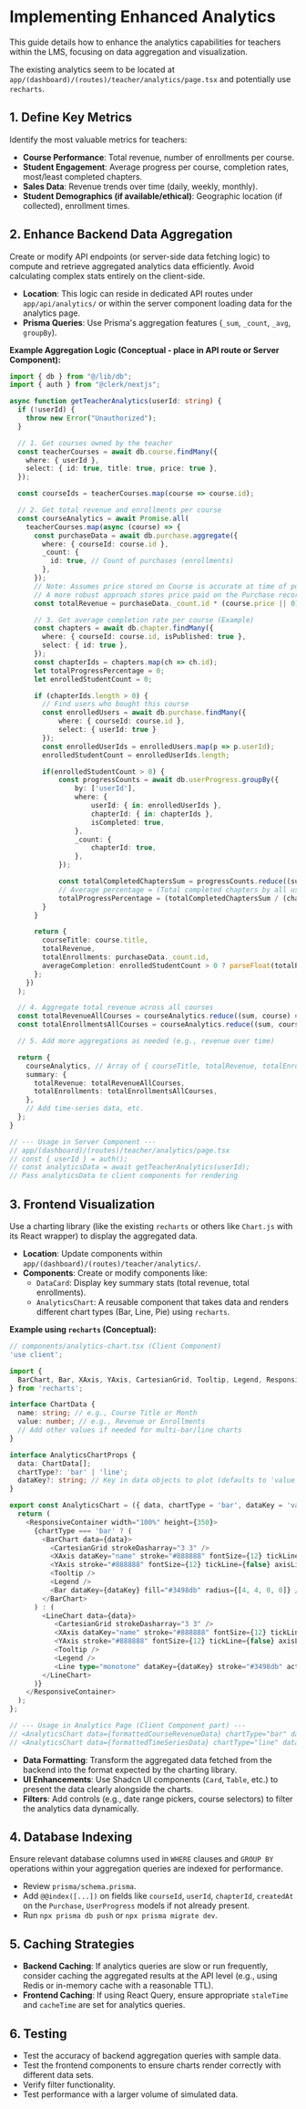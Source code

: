 # Implementing Enhanced Analytics

This guide details how to enhance the analytics capabilities for teachers within the LMS, focusing on data aggregation and visualization.

The existing analytics seem to be located at `app/(dashboard)/(routes)/teacher/analytics/page.tsx` and potentially use `recharts`.

## 1. Define Key Metrics

Identify the most valuable metrics for teachers:

- **Course Performance**: Total revenue, number of enrollments per course.
- **Student Engagement**: Average progress per course, completion rates, most/least completed chapters.
- **Sales Data**: Revenue trends over time (daily, weekly, monthly).
- **Student Demographics (if available/ethical)**: Geographic location (if collected), enrollment times.

## 2. Enhance Backend Data Aggregation

Create or modify API endpoints (or server-side data fetching logic) to compute and retrieve aggregated analytics data efficiently. Avoid calculating complex stats entirely on the client-side.

- **Location**: This logic can reside in dedicated API routes under `app/api/analytics/` or within the server component loading data for the analytics page.
- **Prisma Queries**: Use Prisma's aggregation features (`_sum`, `_count`, `_avg`, `groupBy`).

**Example Aggregation Logic (Conceptual - place in API route or Server Component):**

```typescript
import { db } from "@/lib/db";
import { auth } from "@clerk/nextjs";

async function getTeacherAnalytics(userId: string) {
  if (!userId) {
    throw new Error("Unauthorized");
  }

  // 1. Get courses owned by the teacher
  const teacherCourses = await db.course.findMany({
    where: { userId },
    select: { id: true, title: true, price: true },
  });

  const courseIds = teacherCourses.map(course => course.id);

  // 2. Get total revenue and enrollments per course
  const courseAnalytics = await Promise.all(
    teacherCourses.map(async (course) => {
      const purchaseData = await db.purchase.aggregate({
        where: { courseId: course.id },
        _count: {
          id: true, // Count of purchases (enrollments)
        },
      });
      // Note: Assumes price stored on Course is accurate at time of purchase.
      // A more robust approach stores price paid on the Purchase record.
      const totalRevenue = purchaseData._count.id * (course.price || 0);

      // 3. Get average completion rate per course (Example)
      const chapters = await db.chapter.findMany({
        where: { courseId: course.id, isPublished: true },
        select: { id: true },
      });
      const chapterIds = chapters.map(ch => ch.id);
      let totalProgressPercentage = 0;
      let enrolledStudentCount = 0;

      if (chapterIds.length > 0) {
        // Find users who bought this course
        const enrolledUsers = await db.purchase.findMany({
            where: { courseId: course.id },
            select: { userId: true }
        });
        const enrolledUserIds = enrolledUsers.map(p => p.userId);
        enrolledStudentCount = enrolledUserIds.length;

        if(enrolledStudentCount > 0) {
            const progressCounts = await db.userProgress.groupBy({
                by: ['userId'],
                where: {
                    userId: { in: enrolledUserIds },
                    chapterId: { in: chapterIds },
                    isCompleted: true,
                },
                _count: {
                    chapterId: true,
                },
            });

            const totalCompletedChaptersSum = progressCounts.reduce((sum, group) => sum + group._count.chapterId, 0);
            // Average percentage = (Total completed chapters by all users) / (Total chapters * Total users)
            totalProgressPercentage = (totalCompletedChaptersSum / (chapterIds.length * enrolledStudentCount)) * 100;
        }
      }

      return {
        courseTitle: course.title,
        totalRevenue,
        totalEnrollments: purchaseData._count.id,
        averageCompletion: enrolledStudentCount > 0 ? parseFloat(totalProgressPercentage.toFixed(2)) : 0,
      };
    })
  );

  // 4. Aggregate total revenue across all courses
  const totalRevenueAllCourses = courseAnalytics.reduce((sum, course) => sum + course.totalRevenue, 0);
  const totalEnrollmentsAllCourses = courseAnalytics.reduce((sum, course) => sum + course.totalEnrollments, 0);

  // 5. Add more aggregations as needed (e.g., revenue over time)

  return {
    courseAnalytics, // Array of { courseTitle, totalRevenue, totalEnrollments, averageCompletion }
    summary: {
      totalRevenue: totalRevenueAllCourses,
      totalEnrollments: totalEnrollmentsAllCourses,
    },
    // Add time-series data, etc.
  };
}

// --- Usage in Server Component ---
// app/(dashboard)/(routes)/teacher/analytics/page.tsx
// const { userId } = auth();
// const analyticsData = await getTeacherAnalytics(userId);
// Pass analyticsData to client components for rendering
```

## 3. Frontend Visualization

Use a charting library (like the existing `recharts` or others like `Chart.js` with its React wrapper) to display the aggregated data.

- **Location**: Update components within `app/(dashboard)/(routes)/teacher/analytics/`.
- **Components**: Create or modify components like:
    - `DataCard`: Display key summary stats (total revenue, total enrollments).
    - `AnalyticsChart`: A reusable component that takes data and renders different chart types (Bar, Line, Pie) using `recharts`.

**Example using `recharts` (Conceptual):**

```typescript
// components/analytics-chart.tsx (Client Component)
'use client';

import {
  BarChart, Bar, XAxis, YAxis, CartesianGrid, Tooltip, Legend, ResponsiveContainer, LineChart, Line
} from 'recharts';

interface ChartData {
  name: string; // e.g., Course Title or Month
  value: number; // e.g., Revenue or Enrollments
  // Add other values if needed for multi-bar/line charts
}

interface AnalyticsChartProps {
  data: ChartData[];
  chartType?: 'bar' | 'line';
  dataKey?: string; // Key in data objects to plot (defaults to 'value')
}

export const AnalyticsChart = ({ data, chartType = 'bar', dataKey = 'value' }: AnalyticsChartProps) => {
  return (
    <ResponsiveContainer width="100%" height={350}>
      {chartType === 'bar' ? (
        <BarChart data={data}>
          <CartesianGrid strokeDasharray="3 3" />
          <XAxis dataKey="name" stroke="#888888" fontSize={12} tickLine={false} axisLine={false} />
          <YAxis stroke="#888888" fontSize={12} tickLine={false} axisLine={false} tickFormatter={(value) => `$${value}`} />
          <Tooltip />
          <Legend />
          <Bar dataKey={dataKey} fill="#3498db" radius={[4, 4, 0, 0]} />
        </BarChart>
      ) : (
        <LineChart data={data}>
           <CartesianGrid strokeDasharray="3 3" />
           <XAxis dataKey="name" stroke="#888888" fontSize={12} tickLine={false} axisLine={false} />
           <YAxis stroke="#888888" fontSize={12} tickLine={false} axisLine={false} tickFormatter={(value) => `$${value}`} />
           <Tooltip />
           <Legend />
           <Line type="monotone" dataKey={dataKey} stroke="#3498db" activeDot={{ r: 8 }} />
        </LineChart>
      )}
    </ResponsiveContainer>
  );
};

// --- Usage in Analytics Page (Client Component part) ---
// <AnalyticsChart data={formattedCourseRevenueData} chartType="bar" dataKey="totalRevenue" />
// <AnalyticsChart data={formattedTimeSeriesData} chartType="line" dataKey="revenue" />
```

- **Data Formatting**: Transform the aggregated data fetched from the backend into the format expected by the charting library.
- **UI Enhancements**: Use Shadcn UI components (`Card`, `Table`, etc.) to present the data clearly alongside the charts.
- **Filters**: Add controls (e.g., date range pickers, course selectors) to filter the analytics data dynamically.

## 4. Database Indexing

Ensure relevant database columns used in `WHERE` clauses and `GROUP BY` operations within your aggregation queries are indexed for performance.

- Review `prisma/schema.prisma`.
- Add `@@index([...])` on fields like `courseId`, `userId`, `chapterId`, `createdAt` on the `Purchase`, `UserProgress` models if not already present.
- Run `npx prisma db push` or `npx prisma migrate dev`.

## 5. Caching Strategies

- **Backend Caching**: If analytics queries are slow or run frequently, consider caching the aggregated results at the API level (e.g., using Redis or in-memory cache with a reasonable TTL).
- **Frontend Caching**: If using React Query, ensure appropriate `staleTime` and `cacheTime` are set for analytics queries.

## 6. Testing

- Test the accuracy of backend aggregation queries with sample data.
- Test the frontend components to ensure charts render correctly with different data sets.
- Verify filter functionality.
- Test performance with a larger volume of simulated data. 